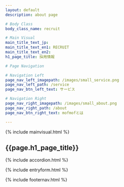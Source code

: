 ```yaml
---
layout: default
description: about page

# Body Class
body_class_name: recruit

# Main Visual
main_title_text_jp:
main_title_text_en1: RECRUIT
main_title_text_en2:
h1_page_title: 採用情報

# Page Navigation

# Navigation Left
page_nav_left_imagepath: /images/small_service.png
page_nav_left_path: /service
page_nav_btn_left_text: サービス

# Navigation Right
page_nav_right_imagepath: /images/small_about.png
page_nav_right_path: /about
page_nav_btn_right_text: mofmofとは

---
```


{% include mainvisual.html %}

<section class="section_contact">
	<h1 class="page_title">{{page.h1_page_title}}</h1>

<div class="container03">

{% include accordion.html %}

</div>
</section>

{% include entryform.html %}


{% include footernav.html %}